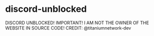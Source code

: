 # discord-unblocked
DISCORD UNBLOCKED!
IMPORTANT! I AM NOT THE OWNER OF THE WEBSITE IN SOURCE CODE!
CREDIT: @titaniumnetwork-dev
